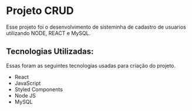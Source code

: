 # Projeto CRUD

Esse projeto foi o desenvolvimento de sisteminha de cadastro de usuarios utilizando NODE, REACT e MySQL.

## Tecnologias Utilizadas:

Essas foram as seguintes tecnologias usadas para criação do projeto.

* React 
* JavaScript
* Styled Components
* Node JS
* MySQL
